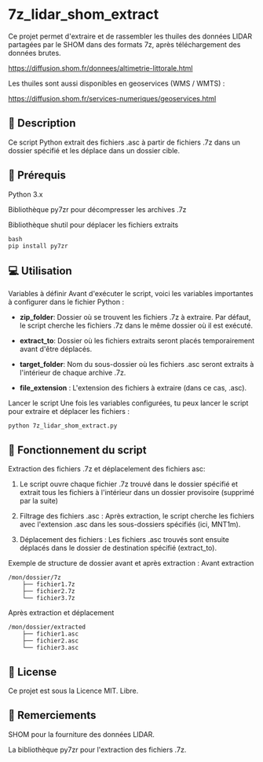 # 7z_lidar_shom_extract
Ce projet permet d'extraire et de rassembler les thuiles des données LIDAR partagées par le SHOM dans des formats 7z, après téléchargement des données brutes.

https://diffusion.shom.fr/donnees/altimetrie-littorale.html

Les thuiles sont aussi disponibles en geoservices (WMS / WMTS) :

https://diffusion.shom.fr/services-numeriques/geoservices.html

## 📝 Description
Ce script Python extrait des fichiers .asc à partir de fichiers .7z dans un dossier spécifié et les déplace dans un dossier cible. 

## 🚀 Prérequis

Python 3.x

Bibliothèque py7zr pour décompresser les archives .7z

Bibliothèque shutil pour déplacer les fichiers extraits

```
bash
pip install py7zr
```


## 💻 Utilisation
Variables à définir
Avant d'exécuter le script, voici les variables importantes à configurer dans le fichier Python :

- **zip_folder**: Dossier où se trouvent les fichiers .7z à extraire. Par défaut, le script cherche les fichiers .7z dans le même dossier où il est exécuté.
    
* **extract_to**: Dossier où les fichiers extraits seront placés temporairement avant d'être déplacés.
    
+ **target_folder**: Nom du sous-dossier où les fichiers .asc seront extraits à l'intérieur de chaque archive .7z.
    
- **file_extension** : L'extension des fichiers à extraire (dans ce cas, .asc).

Lancer le script
Une fois les variables configurées, tu peux lancer le script pour extraire et déplacer les fichiers :

```
python 7z_lidar_shom_extract.py
```

## 🔧 Fonctionnement du script
Extraction des fichiers .7z et déplacelement des fichiers asc: 

1. Le script ouvre chaque fichier .7z trouvé dans le dossier spécifié et extrait tous les fichiers à l'intérieur dans un dossier provisoire (supprimé par la suite)

2. Filtrage des fichiers .asc : Après extraction, le script cherche les fichiers avec l'extension .asc dans les sous-dossiers spécifiés (ici, MNT1m). 

3. Déplacement des fichiers : Les fichiers .asc trouvés sont ensuite déplacés dans le dossier de destination spécifié (extract_to).

Exemple de structure de dossier avant et après extraction :
Avant extraction

```
/mon/dossier/7z
    ├── fichier1.7z
    ├── fichier2.7z
    └── fichier3.7z
```
    
Après extraction et déplacement

```
/mon/dossier/extracted
    ├── fichier1.asc
    ├── fichier2.asc
    └── fichier3.asc
```
    
## 🔑 License
Ce projet est sous la Licence MIT. Libre.

## 🙏 Remerciements
SHOM pour la fourniture des données LIDAR.

La bibliothèque py7zr pour l'extraction des fichiers .7z.

